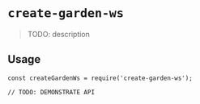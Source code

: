 # `create-garden-ws`

> TODO: description

## Usage

```
const createGardenWs = require('create-garden-ws');

// TODO: DEMONSTRATE API
```
